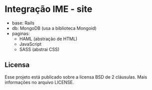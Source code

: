 # Integração IME - site

- base: Rails
- db: MongoDB (usa a biblioteca Mongoid)
- paginas:
  - HAML (abstração de HTML)
  - JavaScript
  - SASS (abstrai CSS)

## Licensa

Esse projeto está publicado sobre a licensa BSD de 2 cláusulas.
Mais informações no arquivo LICENSE.
